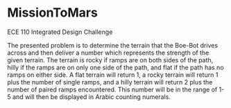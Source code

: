 # MissionToMars
ECE 110 Integrated Design Challenge

The presented problem is to determine the terrain that the Boe-Bot drives across and then deliver a number which represents
the strength of the given terrain. The terrain is rocky if ramps are on both sides of the path, hilly if the ramps are on 
only one side of the path, and flat if the path has no ramps on either side. A flat terrain will return 1, a rocky terrain 
will return 1 plus the number of single ramps, and a hilly terrain will return 2 plus the number of paired ramps encountered. 
This number will be in the range of 1-5 and will then be displayed in Arabic counting numerals.
